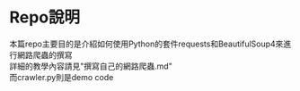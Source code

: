 # Repo說明
本篇repo主要目的是介紹如何使用Python的套件requests和BeautifulSoup4來進行網路爬蟲的撰寫<br>
詳細的教學內容請見"撰寫自己的網路爬蟲.md"<br>
而crawler.py則是demo code

